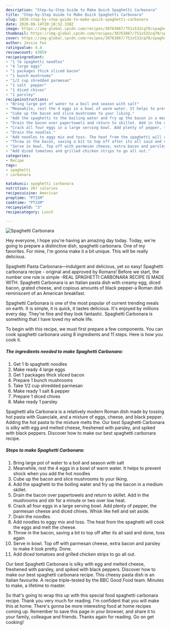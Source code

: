 ```yaml
---
description: "Step-by-Step Guide to Make Quick Spaghetti Carbonara"
title: "Step-by-Step Guide to Make Quick Spaghetti Carbonara"
slug: 1030-step-by-step-guide-to-make-quick-spaghetti-carbonara
date: 2020-08-14T20:10:52.338Z
image: https://img-global.cpcdn.com/recipes/38763867/751x532cq70/spaghetti-carbonara-recipe-main-photo.jpg
thumbnail: https://img-global.cpcdn.com/recipes/38763867/751x532cq70/spaghetti-carbonara-recipe-main-photo.jpg
cover: https://img-global.cpcdn.com/recipes/38763867/751x532cq70/spaghetti-carbonara-recipe-main-photo.jpg
author: Jessie Fox
ratingvalue: 4.4
reviewcount: 43859
recipeingredient:
- "1 lb spaghetti noodles"
- "4 large eggs"
- "1 packages thick sliced bacon"
- "1 bunch mushrooms"
- "1/2 cup shredded parmesan"
- "1 salt  pepper"
- "1 diced chives"
- "1 parsley"
recipeinstructions:
- "Bring large pot of water to a boil and season with salt"
- "Meanwhile, rest the 4 eggs in a bowl of warm water. It helps to prevent shock when you add the hot noodles"
- "Cube up the bacon and slice mushrooms to your liking."
- "Add the spaghetti to the boiling water and fry up the bacon in a medium skillet."
- "Drain the bacon over papertowels and return to skillet. Add in the mushrooms and stir for a minute or two over low heat."
- "Crack all four eggs in a large serving bowl. Add plenty of pepper, the parmesan cheese and diced chives. Whisk like hell and set aside."
- "Drain the noodles."
- "Add noodles to eggy mix and toss. The heat from the spaghetti will cook the eggs and melt the cheese."
- "Throw in the bacon, saving a bit to top off after its all said and done, toss again"
- "Serve in bowl. Top off with parmesan cheese, extra bacon and parsley to make it look pretty. Done."
- "Add diced tomatoes and grilled chicken strips to go all out."
categories:
- Recipe
tags:
- spaghetti
- carbonara

katakunci: spaghetti carbonara 
nutrition: 267 calories
recipecuisine: American
preptime: "PT15M"
cooktime: "PT32M"
recipeyield: "3"
recipecategory: Lunch

---
```



![Spaghetti Carbonara](https://img-global.cpcdn.com/recipes/38763867/751x532cq70/spaghetti-carbonara-recipe-main-photo.jpg)

Hey everyone, I hope you're having an amazing day today. Today, we're going to prepare a distinctive dish, spaghetti carbonara. One of my favorites. For mine, I'm gonna make it a bit unique. This will be really delicious.

Spaghetti Pasta Carbonara—indulgent and delicious, yet so easy! Spaghetti carbonara recipe - original and approved by Romans! Before we start, the number one rule is simple -REAL SPAGHETTI CARBONARA RECIPE IS MADE WITH. Spaghetti Carbonara is an Italian pasta dish with creamy egg, diced bacon, grated cheese, and copious amounts of black pepper-a Roman dish reminiscent of an American breakfast.

Spaghetti Carbonara is one of the most popular of current trending meals on earth. It is simple, it is quick, it tastes delicious. It's enjoyed by millions every day. They're fine and they look fantastic. Spaghetti Carbonara is something that I have loved my whole life.


To begin with this recipe, we must first prepare a few components. You can cook spaghetti carbonara using 8 ingredients and 11 steps. Here is how you cook it.

<!--inarticleads1-->

##### The ingredients needed to make Spaghetti Carbonara:

1. Get 1 lb spaghetti noodles
1. Make ready 4 large eggs
1. Get 1 packages thick sliced bacon
1. Prepare 1 bunch mushrooms
1. Take 1/2 cup shredded parmesan
1. Make ready 1 salt &amp; pepper
1. Prepare 1 diced chives
1. Make ready 1 parsley


Spaghetti alla Carbonara is a relatively modern Roman dish made by tossing hot pasta with Guanciale, and a mixture of eggs, cheese, and black pepper. Adding the hot pasta to the mixture melts the. Our best Spaghetti Carbonara is silky with egg and melted cheese, freshened with parsley, and spiked with black peppers. Discover how to make our best spaghetti carbonara recipe. 

<!--inarticleads2-->

##### Steps to make Spaghetti Carbonara:

1. Bring large pot of water to a boil and season with salt
1. Meanwhile, rest the 4 eggs in a bowl of warm water. It helps to prevent shock when you add the hot noodles
1. Cube up the bacon and slice mushrooms to your liking.
1. Add the spaghetti to the boiling water and fry up the bacon in a medium skillet.
1. Drain the bacon over papertowels and return to skillet. Add in the mushrooms and stir for a minute or two over low heat.
1. Crack all four eggs in a large serving bowl. Add plenty of pepper, the parmesan cheese and diced chives. Whisk like hell and set aside.
1. Drain the noodles.
1. Add noodles to eggy mix and toss. The heat from the spaghetti will cook the eggs and melt the cheese.
1. Throw in the bacon, saving a bit to top off after its all said and done, toss again
1. Serve in bowl. Top off with parmesan cheese, extra bacon and parsley to make it look pretty. Done.
1. Add diced tomatoes and grilled chicken strips to go all out.


Our best Spaghetti Carbonara is silky with egg and melted cheese, freshened with parsley, and spiked with black peppers. Discover how to make our best spaghetti carbonara recipe. This cheesy pasta dish is an Italian favourite. A recipe triple-tested by the BBC Good Food team. Minutes to make, a lifetime to master. 

So that's going to wrap this up with this special food spaghetti carbonara recipe. Thank you very much for reading. I'm confident that you will make this at home. There's gonna be more interesting food at home recipes coming up. Remember to save this page in your browser, and share it to your family, colleague and friends. Thanks again for reading. Go on get cooking!
